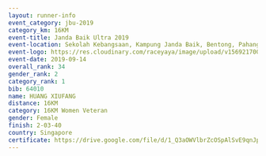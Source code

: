 ```yaml
---
layout: runner-info 
event_category: jbu-2019 
category_km: 16KM 
event-title: Janda Baik Ultra 2019
event-location: Sekolah Kebangsaan, Kampung Janda Baik, Bentong, Pahang, Malaysia 
event-logo: https://res.cloudinary.com/raceyaya/image/upload/v1569217009/logo/janda-baik_vch1pc.jpg 
event-date: 2019-09-14 
overall_rank: 34
gender_rank: 2
category_rank: 1
bib: 64010
name: HUANG XIUFANG
distance: 16KM
category: 16KM Women Veteran
gender: Female
finish: 2-03-40
country: Singapore
certificate: https://drive.google.com/file/d/1_Q3aOWVlbrZcOSpAlSvE9qnJp2uYiNf_/view?usp=sharing
---
```


